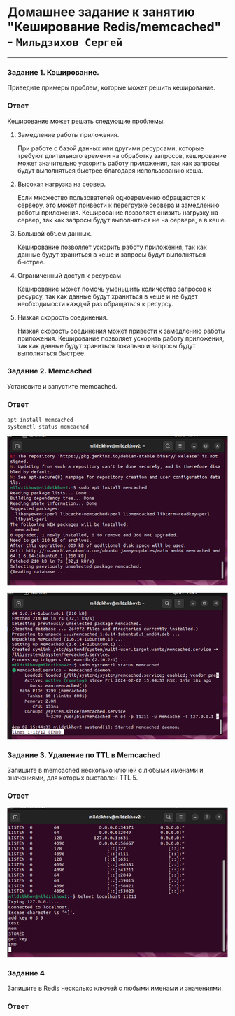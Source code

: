 # Домашнее задание к занятию "Кеширование Redis/memcached" - `Мильдзихов Сергей`


   
---

### Задание 1. Кэширование.

Приведите примеры проблем, которые может решить кеширование.


### Ответ
Кеширование может решать следующие проблемы:

1. Замедление работы приложения.

   При работе с базой данных или другими ресурсами, которые требуют длительного времени на обработку запросов, кеширование может значительно ускорить работу приложения, так как запросы будут выполняться быстрее благодаря использованию кеша.

2. Высокая нагрузка на сервер.

    Если множество пользователей одновременно обращаются к серверу, это может привести к перегрузке сервера и замедлению работы приложения. Кеширование позволяет снизить нагрузку на сервер, так как запросы будут выполняться не на сервере, а в кеше.

3. Большой объем данных.

    Кеширование позволяет ускорить работу приложения, так как данные будут храниться в кеше и запросы будут выполняться быстрее.

4. Ограниченный доступ к ресурсам
   
   Кеширование может помочь уменьшить количество запросов к ресурсу, так как данные будут храниться в кеше и не будет необходимости каждый раз обращаться к ресурсу.

6. Низкая скорость соединения.
   
   Низкая скорость соединения может привести к замедлению работы приложения. Кеширование позволяет ускорить работу приложения, так как данные будут храниться локально и запросы будут выполняться быстрее.

### Задание 2. Memcached

Установите и запустите memcached.

### Ответ

```
apt install memcached
systemctl status memcached
```

![1](11111.png)

![2](22222.png)

### Задание 3. Удаление по TTL в Memcached

Запишите в memcached несколько ключей с любыми именами и значениями, для которых выставлен TTL 5.

### Ответ

![3](33333.png)

### Задание 4

Запишите в Redis несколько ключей с любыми именами и значениями.


### Ответ


